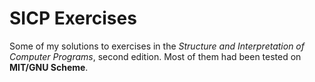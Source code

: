 # SICP Exercises
  Some of my solutions to exercises in the *Structure and Interpretation of Computer Programs*,
second edition. Most of them had been tested on **MIT/GNU Scheme**.
